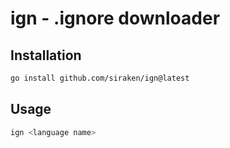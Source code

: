 # ign - .ignore downloader

## Installation

```bash
go install github.com/siraken/ign@latest
```

## Usage

```bash
ign <language name>
```

